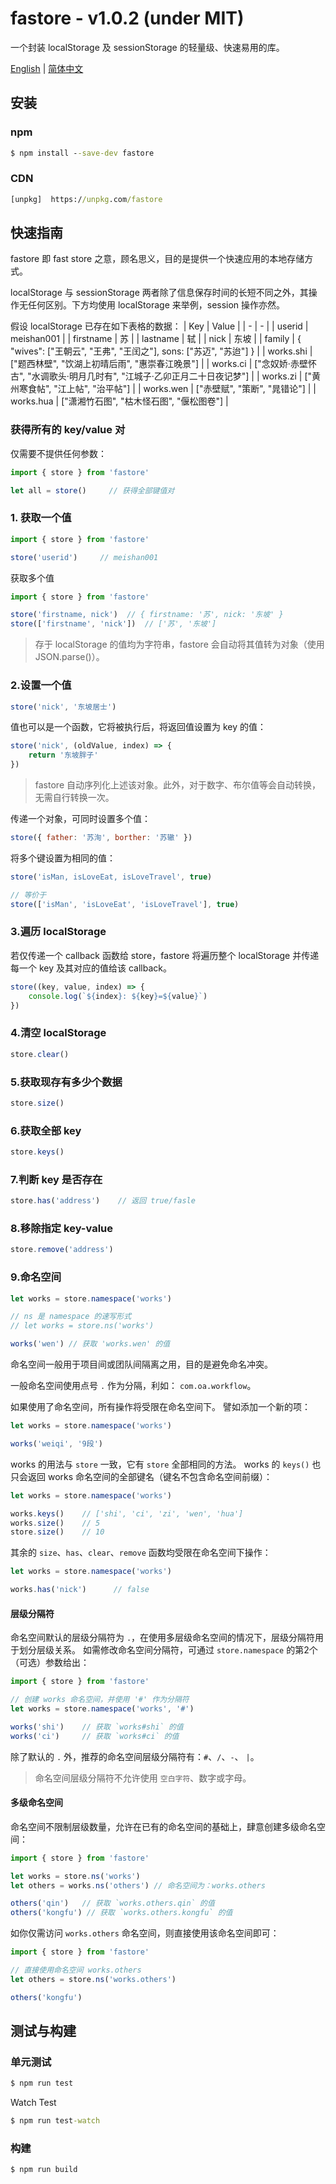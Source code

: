 # fastore - v1.0.2 (under MIT)
一个封装 localStorage 及 sessionStorage 的轻量级、快速易用的库。

[English](./readme.md) | [简体中文](./zh-CN.md)

## 安装
### npm
```cmd
$ npm install --save-dev fastore
```

### CDN
```cmd
[unpkg]  https://unpkg.com/fastore
```

## 快速指南
fastore 即 fast store 之意，顾名思义，目的是提供一个快速应用的本地存储方式。

localStorage 与 sessionStorage 两者除了信息保存时间的长短不同之外，其操作无任何区别。下方均使用 localStorage 来举例，session 操作亦然。

假设 localStorage 已存在如下表格的数据：
| Key | Value |
| - | - |
| userid | meishan001 |
| firstname | 苏 |
| lastname | 轼 |
| nick | 东坡 |
| family | { "wives": ["王朝云", "王弗", "王闰之"], sons: ["苏迈", "苏迨"] } |
| works.shi | ["题西林壁", "饮湖上初晴后雨", "惠崇春江晚景"] |
| works.ci | ["念奴娇·赤壁怀古", "水调歌头·明月几时有", "江城子·乙卯正月二十日夜记梦"] |
| works.zi | ["黄州寒食帖", "江上帖", "治平帖"] |
| works.wen | ["赤壁赋", "策断", "晁错论"] |
| works.hua | ["潇湘竹石图", "枯木怪石图", "偃松图卷"] |

### 获得所有的 key/value 对
仅需要不提供任何参数：
``` javascript
import { store } from 'fastore'

let all = store()     // 获得全部键值对
```

### 1. 获取一个值
``` javascript
import { store } from 'fastore'

store('userid')     // meishan001
```

获取多个值
``` javascript
import { store } from 'fastore'

store('firstname, nick')  // { firstname: '苏', nick: '东坡' }
store(['firstname', 'nick'])  // ['苏', '东坡']
```

> 存于 localStorage 的值均为字符串，fastore 会自动将其值转为对象（使用 JSON.parse()）。

### 2.设置一个值
``` javascript
store('nick', '东坡居士')
```

值也可以是一个函数，它将被执行后，将返回值设置为 key 的值：
``` javascript
store('nick', (oldValue, index) => {
    return '东坡胖子'
})
```

> fastore 自动序列化上述该对象。此外，对于数字、布尔值等会自动转换，无需自行转换一次。

传递一个对象，可同时设置多个值：
``` javascript
store({ father: '苏洵', borther: '苏辙' })
```

将多个键设置为相同的值：
``` javascript
store('isMan, isLoveEat, isLoveTravel', true)

// 等价于
store(['isMan', 'isLoveEat', 'isLoveTravel'], true)
```

### 3.遍历 localStorage

若仅传递一个 callback 函数给 store，fastore 将遍历整个 localStorage 并传递每一个 key 及其对应的值给该 callback。

``` javascript
store((key, value, index) => {
    console.log(`${index}: ${key}=${value}`)
})
```

### 4.清空 localStorage
``` javascript
store.clear()
```

### 5.获取现存有多少个数据
``` javascript
store.size()
```

### 6.获取全部 key
``` javascript
store.keys()
```

### 7.判断 key 是否存在
``` javascript
store.has('address')    // 返回 true/fasle
```

### 8.移除指定 key-value
``` javascript
store.remove('address')
```

### 9.命名空间
``` javascript
let works = store.namespace('works')

// ns 是 namespace 的速写形式
// let works = store.ns('works')

works('wen') // 获取 'works.wen' 的值
```

命名空间一般用于项目间或团队间隔离之用，目的是避免命名冲突。

一般命名空间使用点号 `.` 作为分隔，利如： `com.oa.workflow`。

如果使用了命名空间，所有操作将受限在命名空间下。
譬如添加一个新的项：

``` javascript
let works = store.namespace('works')

works('weiqi', '9段')
```

works 的用法与 `store` 一致，它有 `store` 全部相同的方法。
works 的 `keys()` 也只会返回 works 命名空间的全部键名（键名不包含命名空间前缀）：

``` javascript
let works = store.namespace('works')

works.keys()    // ['shi', 'ci', 'zi', 'wen', 'hua']
works.size()    // 5
store.size()    // 10
```

其余的 `size`、`has`、`clear`、`remove` 函数均受限在命名空间下操作：

``` javascript
let works = store.namespace('works')

works.has('nick')      // false
```

#### 层级分隔符

命名空间默认的层级分隔符为 `.`，在使用多层级命名空间的情况下，层级分隔符用于划分层级关系。
如需修改命名空间分隔符，可通过 `store.namespace` 的第2个（可选）参数给出：

``` javascript
import { store } from 'fastore'

// 创建 works 命名空间，并使用 '#' 作为分隔符
let works = store.namespace('works', '#')

works('shi')    // 获取 `works#shi` 的值
works('ci')     // 获取 `works#ci` 的值
```

除了默认的 `.` 外，推荐的命名空间层级分隔符有：`#`、`/`、`-`、 `|`。

> 命名空间层级分隔符不允许使用 `空白字符`、数字或字母。

#### 多级命名空间

命名空间不限制层级数量，允许在已有的命名空间的基础上，肆意创建多级命名空间：

``` javascript
import { store } from 'fastore'

let works = store.ns('works')
let others = works.ns('others') // 命名空间为：works.others

others('qin')   // 获取 `works.others.qin` 的值
others('kongfu') // 获取 `works.others.kongfu` 的值
```

如你仅需访问 `works.others` 命名空间，则直接使用该命名空间即可：

``` javascript
import { store } from 'fastore'

// 直接使用命名空间 works.others
let others = store.ns('works.others')

others('kongfu')
```

## 测试与构建

### 单元测试

```cmd
$ npm run test
```

Watch Test
```cmd
$ npm run test-watch
```

### 构建

```cmd
$ npm run build
```